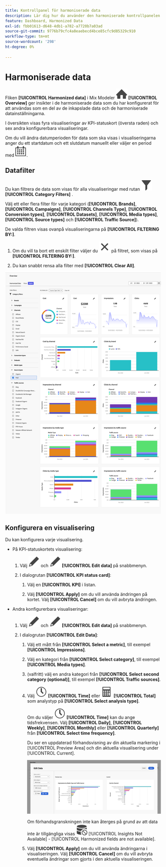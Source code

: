 ```yaml
---
title: Kontrollpanel för harmoniserade data
description: Lär dig hur du använder den harmoniserade kontrollpanelen för dataöversikt i Mix Modeler.
feature: Dashboard, Harmonized Data
exl-id: fbb01613-d648-4db1-a782-a7720b7a03ad
source-git-commit: 9776b79cfc4a8eaebecd4bce85cfc9d85329c910
workflow-type: tm+mt
source-wordcount: '298'
ht-degree: 0%

---
```


# Harmoniserade data

Fliken **[!UICONTROL Harmonized data]** i Mix Modeler ![Home](/help/assets/icons/Home.svg) **[!UICONTROL Overview]** ger insikter i de harmoniserade data som du har konfigurerat för att användas som en del av de inkapslade data och de harmoniserade datainställningarna.

I översikten visas fyra visualiseringar av KPI-statuskort (översta raden) och sex andra konfigurerbara visualiseringar.

Om du vill ändra datumperioden för data som ska visas i visualiseringarna anger du ett startdatum och ett slutdatum manuellt eller väljer en period med ![Kalender](/help/assets/icons/Calendar.svg).

## Datafilter

Du kan filtrera de data som visas för alla visualiseringar med rutan ![Filter](/help/assets/icons/Filter.svg) **[!UICONTROL Category Filters]** .

Välj ett eller flera filter för varje kategori (**[!UICONTROL Brands]**, **[!UICONTROL Campaigns]**, **[!UICONTROL Channels Type]**, **[!UICONTROL Conversion types]**, **[!UICONTROL Datasets]**, **[!UICONTROL Media types]**, **[!UICONTROL Source types]** och **[!UICONTROL Traffic Source]**).

De valda filtren visas ovanpå visualiseringarna på **[!UICONTROL FILTERING BY:]**.

1. Om du vill ta bort ett enskilt filter väljer du ![Stäng](/help/assets/icons/Close.svg) på filtret, som visas på **[!UICONTROL FILTERING BY:]**.

1. Du kan snabbt rensa alla filter med **[!UICONTROL Clear All]**.

![Översikt över harmoniserade data](/help/assets/harmonized-data-overview.png)


## Konfigurera en visualisering

Du kan konfigurera varje visualisering.

* På KPI-statuskortets visualisering:

   1. Välj ![Redigera](/help/assets/icons/Edit.svg) och ![Redigera](/help/assets/icons/Edit.svg) **[!UICONTROL Edit data]** på snabbmenyn.

   1. I dialogrutan **[!UICONTROL KPI status card]**:

      1. Välj en **[!UICONTROL KPI]** i listan.

      1. Välj **[!UICONTROL Apply]** om du vill använda ändringen på kortet. Välj **[!UICONTROL Cancel]** om du vill avbryta ändringen.

* Andra konfigurerbara visualiseringar:

   1. Välj ![Redigera](/help/assets/icons/Edit.svg) och ![Redigera](/help/assets/icons/Edit.svg) **[!UICONTROL Edit data]** på snabbmenyn.

   1. I dialogrutan **[!UICONTROL Edit Data]**:

      1. Välj ett mått från **[!UICONTROL Select a metric]**, till exempel **[!UICONTROL Impressions]**.
      1. Välj en kategori från **[!UICONTROL Select category]**, till exempel **[!UICONTROL Media types]**.
      1. (valfritt) välj en andra kategori från **[!UICONTROL Select second category (optional)]**, till exempel **[!UICONTROL Traffic sources]**.
      1. Välj ![Clock](/help/assets/icons/Clock.svg) **[!UICONTROL Time]** eller ![Calculator](/help/assets/icons/Calculator.svg) **[!UICONTROL Total]** som analystyp på **[!UICONTROL Select analysis type]**.

         Om du väljer ![Klocka](/help/assets/icons/Clock.svg) **[!UICONTROL Time]** kan du ange tidsfrekvensen. Välj **[!UICONTROL Daily]**, **[!UICONTROL Weekly]**, **[!UICONTROL Monthly]** eller **[!UICONTROL Quarterly]** från **[!UICONTROL Select time frequency]**.

         Du ser en uppdaterad förhandsvisning av din aktuella markering i [!UICONTROL Preview Area] och din aktuella visualisering under [!UICONTROL Current].

         ![Redigera harmoniserad datwidget](/help/assets/edit-harmonized-data-widget.png)

         Om förhandsgranskningen inte kan återges på grund av att data inte är tillgängliga visas ![Datafel](/help/assets/icons/DataUnavailable.svg) [!UICONTROL Insights Not Available] - [!UICONTROL Harmonized fields are not available].

      1. Välj **[!UICONTROL Apply]** om du vill använda ändringarna i visualiseringen. Välj **[!UICONTROL Cancel]** om du vill avbryta eventuella ändringar som gjorts i den aktuella visualiseringen.
